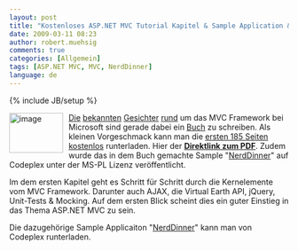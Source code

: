 ```yaml
---
layout: post
title: "Kostenloses ASP.NET MVC Tutorial Kapitel & Sample Application &quot;NerdDinner&quot;"
date: 2009-03-11 08:23
author: robert.muehsig
comments: true
categories: [Allgemein]
tags: [ASP.NET MVC, MVC, NerdDinner]
language: de
---
```

{% include JB/setup %}
<p><a href="{{BASE_PATH}}/assets/wp-images/image667.png"><img style="border-right: 0px; border-top: 0px; margin: 0px 10px 0px 0px; border-left: 0px; border-bottom: 0px" height="72" alt="image" src="{{BASE_PATH}}/assets/wp-images/image-thumb645.png" width="97" align="left" border="0" /></a><a href="http://weblogs.asp.net/scottgu/default.aspx">Die</a> <a href="http://haacked.com/">bekannten</a> <a href="http://blog.wekeroad.com/blog/">Gesichter</a> <a href="http://www.hanselman.com/blog/">rund</a> um das MVC Framework bei Microsoft sind gerade dabei ein <a href="http://www.amazon.com/gp/product/0470384611?ie=UTF8&amp;tag=scoblo04-20&amp;linkCode=xm2&amp;camp=1789&amp;creativeASIN=0470384611">Buch</a> zu schreiben. Als kleinen Vorgeschmack kann man die <a href="http://weblogs.asp.net/scottgu/archive/2009/03/10/free-asp-net-mvc-ebook-tutorial.aspx">ersten 185 Seiten kostenlos</a> runterladen. Hier der <strong><a href="http://aspnetmvcbook.s3.amazonaws.com/aspnetmvc-nerdinner_v1.pdf">Direktlink zum PDF</a></strong>. Zudem wurde das in dem Buch gemachte Sample &quot;<a href="http://nerddinner.codeplex.com/">NerdDinner</a>&quot; auf Codeplex unter der MS-PL Lizenz ver&#246;ffentlicht.</p> 
<!--more-->
  <p>Im dem ersten Kapitel geht es Schritt f&#252;r Schritt durch die Kernelemente vom MVC Framework. Darunter auch AJAX, die Virtual Earth API, jQuery, Unit-Tests &amp; Mocking. Auf dem ersten Blick scheint dies ein guter Einstieg in das Thema ASP.NET MVC zu sein.</p>  <p>Die dazugeh&#246;rige Sample Applicaiton &quot;<a href="http://nerddinner.codeplex.com/">NerdDinner</a>&quot; kann man von Codeplex runterladen.</p>
